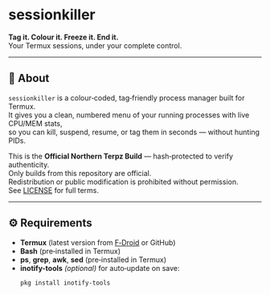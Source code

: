 # sessionkiller

**Tag it. Colour it. Freeze it. End it.**  
Your Termux sessions, under your complete control.

---

## 📜 About

`sessionkiller` is a colour‑coded, tag‑friendly process manager built for Termux.  
It gives you a clean, numbered menu of your running processes with live CPU/MEM stats,  
so you can kill, suspend, resume, or tag them in seconds — without hunting PIDs.

This is the **Official Northern Terpz Build** — hash‑protected to verify authenticity.  
Only builds from this repository are official.  
Redistribution or public modification is prohibited without permission.  
See [LICENSE](LICENSE) for full terms.

---

## ⚙ Requirements

- **Termux** (latest version from [F‑Droid](https://f-droid.org/) or GitHub)
- **Bash** (pre‑installed in Termux)
- **ps**, **grep**, **awk**, **sed** (pre‑installed in Termux)
- **inotify-tools** *(optional)* for auto‑update on save:
  ```bash
  pkg install inotify-tools

